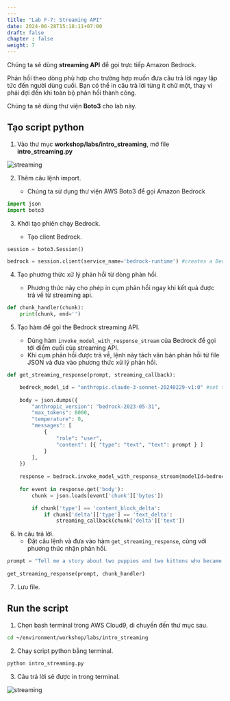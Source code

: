 ```yaml
---
---
title: "Lab F-7: Streaming API"
date: 2024-06-28T15:18:11+07:00
draft: false
chapter : false
weight: 7
---
```


Chúng ta sẽ dùng **streaming API** để gọi trực tiếp Amazon Bedrock.

Phản hồi theo dòng phù hợp cho trường hợp muốn đưa câu trả lời ngay lập tức đến người dùng cuối. Bạn có thể in câu trả lời từng ít chữ một, thay vì phải đợi đến khi toàn bộ phản hồi thành công.

Chúng ta sẽ dùng thư viện **Boto3** cho lab này.

## Tạo script python

1. Vào thư mục **workshop/labs/intro_streaming**, mở file  **intro_streaming.py**

![streaming](/images/2-Bedrock/F-7/1.png)

2. Thêm câu lệnh import.

   - Chúng ta sử dụng thư viện AWS Boto3 để gọi Amazon Bedrock
```python
import json
import boto3
```

3. Khởi tạo phiên chạy Bedrock.

   - Tạo client Bedrock.

```python
session = boto3.Session()

bedrock = session.client(service_name='bedrock-runtime') #creates a Bedrock client
```

4. Tạo phương thức xử lý phản hồi từ dòng phản hồi.

   - Phương thức này cho phép in cụm phản hồi ngay khi kết quả được trả về từ streaming api.

```python
def chunk_handler(chunk):
    print(chunk, end='')
```

5. Tạo hàm để gọi the Bedrock streaming API.

   - Dùng hàm `invoke_model_with_response_stream` của Bedrock để gọi tới điểm cuối của streaming API.
   - Khi cụm phản hồi được trả về, lệnh này tách văn bản phản hồi từ file JSON và đưa vào phương thức xử lý phản hồi.

```python
def get_streaming_response(prompt, streaming_callback):

    bedrock_model_id = "anthropic.claude-3-sonnet-20240229-v1:0" #set the foundation model
    
    body = json.dumps({
        "anthropic_version": "bedrock-2023-05-31",
        "max_tokens": 8000,
        "temperature": 0,
        "messages": [
            {
                "role": "user",
                "content": [{ "type": "text", "text": prompt } ]
            }
        ],
    })
    
    response = bedrock.invoke_model_with_response_stream(modelId=bedrock_model_id, body=body) #invoke the streaming method
    
    for event in response.get('body'):
        chunk = json.loads(event['chunk']['bytes'])

        if chunk['type'] == 'content_block_delta':
            if chunk['delta']['type'] == 'text_delta':
                streaming_callback(chunk['delta']['text'])
```

6. In câu trả lời.
   - Đặt câu lệnh và đưa vào hàm `get_streaming_response`, cùng với phương thức nhận phản hồi.

```python
prompt = "Tell me a story about two puppies and two kittens who became best friends:"
                
get_streaming_response(prompt, chunk_handler)
```

7. Lưu file.

## Run the script

1. Chọn bash terminal trong AWS Cloud9, di chuyến đến thư mục sau.
```bash
cd ~/environment/workshop/labs/intro_streaming
```

2. Chạy script python bằng terminal.

```bash
python intro_streaming.py
```

3. Câu trả lời sẽ được in trong terminal.

![streaming](/images/2-Bedrock/F-7/2.png)